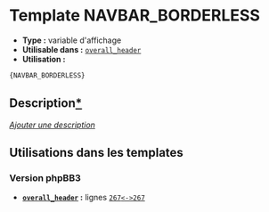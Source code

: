 # Template NAVBAR_BORDERLESS
* __Type :__ variable d'affichage
* __Utilisable dans :__ [`overall_header`](../tpl/overall_header.md#readme)
* __Utilisation :__

```html
{NAVBAR_BORDERLESS}
```

## Description[*](https://fa-tvars.appspot.com/var/NAVBAR_BORDERLESS)
[*Ajouter une description*](https://fa-tvars.appspot.com/var/NAVBAR_BORDERLESS)

## Utilisations dans les templates

### Version phpBB3
* __[`overall_header`](../tpl/overall_header.md#readme) :__ lignes [`267`](../src/prosilver/overall_header.tpl#L267)[`<->`](../src/prosilver/overall_header.tpl#L267-L267)[`267`](../src/prosilver/overall_header.tpl#L267)

